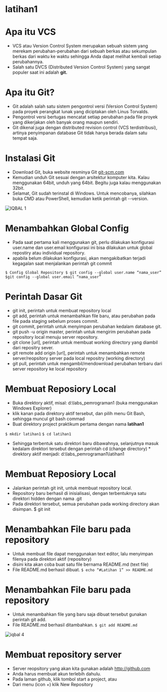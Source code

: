 # latihan1
# Apa itu VCS
* VCS atau Version Control System merupakan sebuah sistem yang merekam perubahan-perubahan dari sebuah berkas atau sekumpulan berkas dari waktu ke waktu sehingga Anda dapat melihat kembali setiap perubahannya. 
* Salah satu DVCS (Distributed Version Control System) yang sangat populer saat ini adalah **git.** 

# Apa itu Git?
* Git adalah salah satu sistem pengontrol versi (Version Control System) pada proyek perangkat lunak yang diciptakan oleh Linus Torvalds. 
* Pengontrol versi bertugas mencatat setiap perubahan pada file proyek yang dikerjakan oleh banyak orang maupun sendiri. 
* Git dikenal juga dengan distributed revision control (VCS terdistribusi), artinya penyimpanan database Git tidak hanya berada dalam satu tempat saja.

# Instalasi Git
* Download Git, buka website resminya Git [git-scm.com](https://git-scm.com) 
* Kemudian unduh Git sesuai dengan arsitektur komputer kita. Kalau menggunakan 64bit, unduh yang 64bit. Begitu juga kalau menggunakan 32bit. 
* Selamat, Git sudah terinstal di Windows. Untuk mencobanya, silahkan buka CMD atau PowerShell, kemudian ketik perintah 
git --version.

![IQBAL 1](https://user-images.githubusercontent.com/57259403/68079192-57f73600-fe18-11e9-85b5-431fe38e67a9.png)




# Menambahkan Global Config
* Pada saat pertama kali menggunakan git, perlu dilakukan konfigurasi user.name dan user.email 
 konfigurasi ini bisa dilakukan untuk global repostiry atau individual repository. 
* apabila belum dilakukan konfigurasi, akan mengakibatkan terjadi kegagalan saat menjalankan perintah git commit

``$ Config Global Repository $ git config --global user.name “nama_user”``
``$git config --global user.email “nama_user”``

# Perintah Dasar Git

* git init, perintah untuk membuat repository local 
* git add, perintah untuk menambahkan file baru, atau perubahan pada file pada staging sebelum proses commit. 
* git commit, perintah untuk menyimpan perubahan kedalam database git. 
* git push -u origin master, perintah untuk mengirim perubahan pada repository local menuju server repository. 
* git clone [url], perintah untuk membuat working directory yang diambil dari repositry sever. 
* git remote add origin [url], perintah untuk menambahkan remote server/reopsitory server pada local repositry (working directory) 
* git pull, perintah untuk mengambil/mendownload perubahan terbaru dari server repository ke local repository 

# Membuat Reposiory Local
* Buka direktory aktif, misal: d:\labs_pemrograman1 (buka menggunakan Windows Explorer) 
* klik kanan pada direktory aktif tersebut, dan pilih menu Git Bash, sehingga muncul git bash commad 
* Buat direktory project praktikum pertama dengan nama **latihan1**

``$ mkdir latihan1``
``$ cd latihan1``
* Sehingga terbentuk satu direktori baru dibawahnya, selanjutnya masuk kedalam direktori tersebut dengan perintah cd (change directory) * direktory aktif menjadi: d:\labs_pemrograman1\latihan1

# Membuat Reposiory Local
* Jalankan perintah git init, untuk membuat repository local.
* Repository baru berhasil di inisialisasi, dengan terbentuknya satu direktori hidden dengan nama .git
* Pada direktori tersebut, semua perubahan pada working directory akan disimpan. $ git init

# Menambahkan File baru pada repository
* Untuk membuat file dapat menggunakan text editor, lalu menyimpan filenya pada direktori aktif (repository) 
* disini kita akan coba buat satu file bernama README.md (text file)
* File README.md berhasil dibuat. ``$ echo “#Latihan 1” >> README.md``

# Menambahkan File baru pada repository
* Untuk menambahkan file yang baru saja dibuat tersebut gunakan perintah git add.
* File README.md berhasil ditambahkan. ``$ git add README.md``

![iqbal 4](https://user-images.githubusercontent.com/57259403/68079450-4021b100-fe1c-11e9-952f-1dff50081d5f.png)


# Membuat repository server
* Server reopsitory yang akan kita gunakan adalah http://github.com 
* Anda harus membuat akun terlebih dahulu. 
* Pada laman github, klik tombol start a project, atau 
* Dari menu (icon +) klik New Repository
